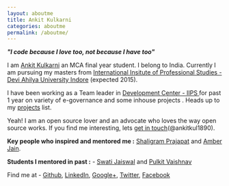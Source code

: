 ```yaml
---
layout: aboutme
title: Ankit Kulkarni
categories: aboutme
permalink: /aboutme/
---
```

***"I code because I love too, not because I have too"***

I am [Ankit Kulkarni]() an MCA final year student. I belong to India. Currently I am pursuing my masters from [International Insitute of Professional Studies - Devi Ahilya University Indore]() (expected 2015).

I have been working as a Team leader in [Development Center - IIPS ]() for past 1 year on variety of e-governance and some inhouse projects . Heads up to my [projects]() list.

Yeah! I am an open source lover and an advocate who loves the way open source works. If you find me interesting, lets [get in touch]()(@ankitkul1890).

**Key people who inspired and mentored me :** [Shaligram Prajapat]() and [Amber Jain](). 

**Students I mentored in past :** - [Swati Jaiswal]() and [Pulkit Vaishnav]()

Find me at - [Github](), [LinkedIn](), [Google+](), [Twitter](), [Facebook]()


